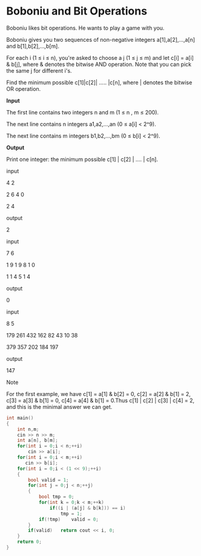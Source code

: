 # Boboniu and Bit Operations

Boboniu likes bit operations. He wants to play a game with you.

Boboniu gives you two sequences of non-negative integers a[1],a[2],…,a[n] and b[1],b[2],…,b[m].

For each i (1 ≤ i ≤ n), you're asked to choose a j (1 ≤ j ≤ m) and let c[i] = a[i] & b[j], where & denotes the bitwise AND operation. 
Note that you can pick the same j for different i's.

Find the minimum possible c[1]|c[2]| ..... |c[n], where | denotes the bitwise OR operation.

**Input**

The first line contains two integers n and m (1 ≤ n , m ≤ 200).

The next line contains n integers a1,a2,…,an (0 ≤ a[i] < 2^9).

The next line contains m integers b1,b2,…,bm (0 ≤ b[i] < 2^9).

**Output**

Print one integer: the minimum possible c[1] | c[2] | .... | c[n].


input

4 2

2 6 4 0

2 4

output

2

input

7 6

1 9 1 9 8 1 0

1 1 4 5 1 4

output

0

input

8 5

179 261 432 162 82 43 10 38

379 357 202 184 197

output

147

Note

For the first example, we have c[1] = a[1] & b[2] = 0, c[2] = a[2] & b[1] = 2, c[3] = a[3] & b[1] = 0, c[4] = a[4] & b[1] = 0.Thus c[1] | c[2] | c[3] | c[4] = 2, and this is the minimal answer we can get.

```cpp
int main()
{
    int n,m;
    cin >> n >> m;
    int a[n], b[m];
    for(int i = 0;i < n;++i)
        cin >> a[i];
    for(int i = 0;i < m;++i)
       cin >> b[i];
    for(int i = 0;i < (1 << 9);++i)
    {
        bool valid = 1;
        for(int j = 0;j < n;++j)
        {
            bool tmp = 0;
            for(int k = 0;k < m;++k)
                if((i | (a[j] & b[k])) == i)
                    tmp = 1;
            if(!tmp)    valid = 0;
        }
        if(valid)   return cout << i, 0;
    }
    return 0;
}
```
